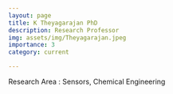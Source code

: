 ```yaml
---
layout: page
title: K Theyagarajan PhD
description: Research Professor
img: assets/img/Theyagarajan.jpeg
importance: 3
category: current

---
```


Research Area : Sensors, Chemical Engineering